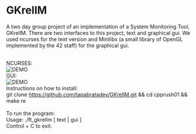 # GKrellM

A two day group project of an implementation of a System Monitoring Tool, GKrellM. There are two interfaces to this project, text and graphical gui. We used ncurses for the text version and Minilibx (a small library of OpenGL implemented by the 42 staff) for the graphical gui. </br></br>

NCURSES:</br>
![DEMO](https://user-images.githubusercontent.com/12387917/43374004-4a10f32c-9362-11e8-8e2c-c3cb53f75ded.gif) </br>
GUI: </br>
![DEMO](https://user-images.githubusercontent.com/12387917/43374005-4a268c82-9362-11e8-87bf-d2fdf6cfd3d2.gif) </br>
Instructions on how to install:</br>
git clone https://github.com/tapabratadey/GKrellM.git && cd cpprush01 && make re</br></br>
To run the program:</br>
    Usage: ./ft_gkrellm [ text | gui ]</br>
    Control + C to exit.</br>